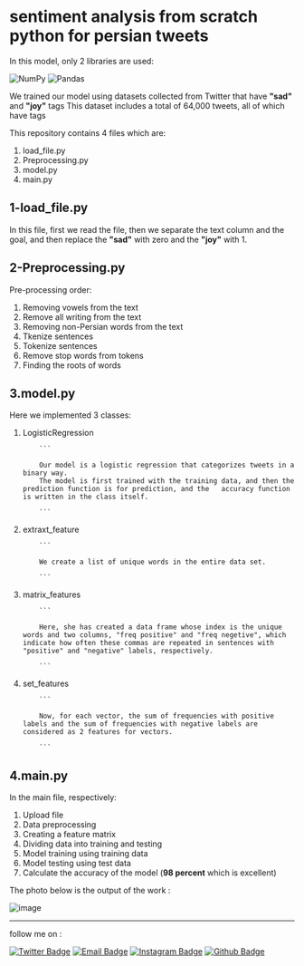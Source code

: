 # sentiment analysis from scratch python for persian tweets

In this model, only 2 libraries are used:

![NumPy](https://img.shields.io/badge/numpy-%23013243.svg?style=for-the-badge&logo=numpy&logoColor=white)
![Pandas](https://img.shields.io/badge/pandas-%23150458.svg?style=for-the-badge&logo=pandas&logoColor=white)

We trained our model using datasets collected from Twitter that have **"sad"** and **"joy"** tags
This dataset includes a total of 64,000 tweets, all of which have tags


This repository contains 4 files which are:
1.  load_file.py
2.  Preprocessing.py
3.  model.py
4.  main.py


## 1-load_file.py
In this file, first we read the file, then we separate the text column and the goal, and then replace the **"sad"** with zero and the **"joy"** with 1.



## 2-Preprocessing.py
Pre-processing order:
1.  Removing vowels from the text
2.  Remove all writing from the text
3.  Removing non-Persian words from the text
4.  Tkenize sentences
5.  Tokenize sentences
6.  Remove stop words from tokens
7.  Finding the roots of words

## 3.model.py

Here we implemented 3 classes:
1.  LogisticRegression     
     
            ```
            
            Our model is a logistic regression that categorizes tweets in a binary way.
            The model is first trained with the training data, and then the prediction function is for prediction, and the   accuracy function is written in the class itself.
            
            ```
2.  extraxt_feature

            ```
            
            We create a list of unique words in the entire data set.
            
            ```
            
3.  matrix_features

            ```
            
            Here, she has created a data frame whose index is the unique words and two columns, "freq positive" and "freq negetive", which indicate how often these commas are repeated in sentences with "positive" and "negative" labels, respectively.
            
            ```
4.  set_features

            ```
            
            Now, for each vector, the sum of frequencies with positive labels and the sum of frequencies with negative labels are considered as 2 features for vectors.
            
            ```
## 4.main.py

In the main file, respectively:
1.  Upload file
2.  Data preprocessing
3.  Creating a feature matrix
4.  Dividing data into training and testing
5.  Model training using training data
6.  Model testing using test data
7.  Calculate the accuracy of the model (**98 percent** which is excellent)


The photo below is the output of the work :‌ 

![image](https://github.com/parvvaresh/sentiment-analysis-from-scratch-python-for-persian-tweets/blob/main/result_model.png)

----
follow me on : 

[![Twitter Badge](https://img.shields.io/badge/-Twitter-1da1f2?style=flat-square&labelColor=1da1f2&logo=twitter&logoColor=white&link=https://twitter.com/Yaronzz)](https://twitter.com/parvvaresh)
[![Email Badge](https://img.shields.io/badge/-Email-c14438?style=flat-square&logo=Gmail&logoColor=white&link=mailto:yaronhuang@foxmail.com)](mailto:parvvaresh@gmail.com)
[![Instagram Badge](https://img.shields.io/badge/-Instagram-purple?style=flat&logo=instagram&logoColor=white&link=https://instagram.com/parvvaresh/)](https://space.bilibili.com/7708412)
[![Github Badge](https://img.shields.io/badge/-Github-232323?style=flat-square&logo=Github&logoColor=white&link=https://space.bilibili.com/7708412)](https://github.com/parvvaresh)
